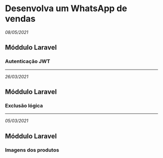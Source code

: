 # Desenvolva um WhatsApp de vendas
_08/05/2021_
## Móddulo Laravel

### Autenticação JWT

---

_26/03/2021_
## Móddulo Laravel

### Exclusão lógica

---

_05/03/2021_
## Móddulo Laravel

### Imagens dos produtos
